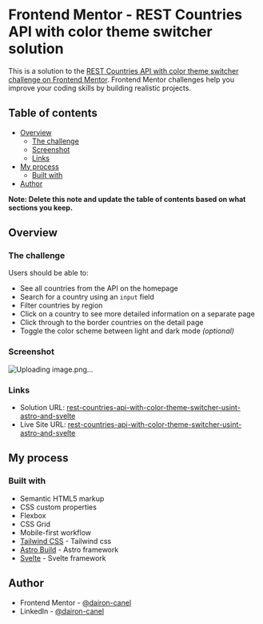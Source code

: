 # Frontend Mentor - REST Countries API with color theme switcher solution

This is a solution to the [REST Countries API with color theme switcher challenge on Frontend Mentor](https://www.frontendmentor.io/challenges/rest-countries-api-with-color-theme-switcher-5cacc469fec04111f7b848ca). Frontend Mentor challenges help you improve your coding skills by building realistic projects.

## Table of contents

- [Overview](#overview)
  - [The challenge](#the-challenge)
  - [Screenshot](#screenshot)
  - [Links](#links)
- [My process](#my-process)
  - [Built with](#built-with)
- [Author](#author)

**Note: Delete this note and update the table of contents based on what sections you keep.**

## Overview

### The challenge

Users should be able to:

- See all countries from the API on the homepage
- Search for a country using an `input` field
- Filter countries by region
- Click on a country to see more detailed information on a separate page
- Click through to the border countries on the detail page
- Toggle the color scheme between light and dark mode _(optional)_

### Screenshot

![Uploading image.png…]()


### Links

- Solution URL: [rest-countries-api-with-color-theme-switcher-usint-astro-and-svelte](https://www.frontendmentor.io/solutions/rest-countries-api-with-color-theme-switcher-usint-astro-and-svelte-_cbEydpIRQ)
- Live Site URL: [rest-countries-api-with-color-theme-switcher-usint-astro-and-svelte](https://frontendmentor-task26-daironcanel.netlify.app/)

## My process

### Built with

- Semantic HTML5 markup
- CSS custom properties
- Flexbox
- CSS Grid
- Mobile-first workflow
- [Tailwind CSS](https://tailwindcss.com/) - Tailwind css
- [Astro Build](https://astro.build/) - Astro framework
- [Svelte](https://svelte.dev/) - Svelte framework

## Author

- Frontend Mentor - [@dairon-canel](https://www.frontendmentor.io/profile/RyuzakCoder)
- LinkedIn - [@dairon-canel](https://www.linkedin.com/in/dairon-canel)
